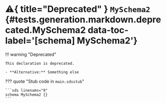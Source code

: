 # :warning:{ title="Deprecated" } <code class="doc-symbol doc-symbol-schema"></code> `MySchema2` {#tests.generation.markdown.deprecated.MySchema2 data-toc-label='[schema] MySchema2'}

!!! warning "Deprecated"

    This declaration is deprecated.

    - **Alternative:** Something else

??? quote "Stub code in `main.sdsstub`"

    ```sds linenums="9"
    schema MySchema2 {}
    ```
